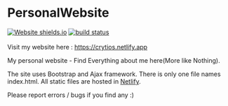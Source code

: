 # PersonalWebsite
 [![Website shields.io](https://img.shields.io/website-up-down-green-red/http/shields.io.svg)](http://crytios.netlify.app/)
 <a href="https://circleci.com/gh/badges/shields/tree/master">
        <img src="https://img.shields.io/circleci/project/github/badges/shields/master" alt="build status"></a>
        <br><br>
Visit my website here : <a>https://crytios.netlify.app</a>

My personal website - Find Everything about me here(More like Nothing).

The site uses Bootstrap and Ajax framework. There is only one file names index.html. All static files are hosted in <a href="https://netlify.com/">Netlify</a>.


Please report errors / bugs if you find any :)
